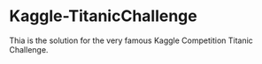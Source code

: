 # Kaggle-TitanicChallenge
Thia is the solution for the very famous Kaggle Competition Titanic Challenge.
